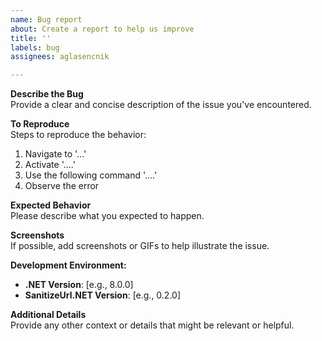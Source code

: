 ```yaml
---
name: Bug report
about: Create a report to help us improve
title: ''
labels: bug
assignees: aglasencnik

---
```


**Describe the Bug**  
Provide a clear and concise description of the issue you've encountered.

**To Reproduce**  
Steps to reproduce the behavior:  
1. Navigate to '...'
2. Activate '....'
3. Use the following command '....'
4. Observe the error

**Expected Behavior**  
Please describe what you expected to happen.

**Screenshots**  
If possible, add screenshots or GIFs to help illustrate the issue.

**Development Environment:**  
- **.NET Version**: [e.g., 8.0.0]
- **SanitizeUrl.NET Version**: [e.g., 0.2.0]

**Additional Details**  
Provide any other context or details that might be relevant or helpful.
